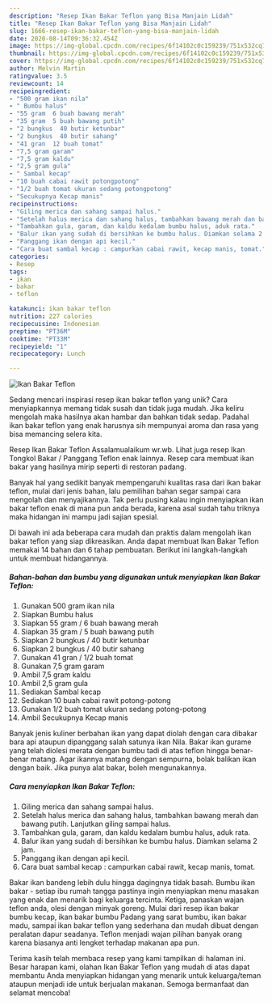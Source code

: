 ```yaml
---
description: "Resep Ikan Bakar Teflon yang Bisa Manjain Lidah"
title: "Resep Ikan Bakar Teflon yang Bisa Manjain Lidah"
slug: 1666-resep-ikan-bakar-teflon-yang-bisa-manjain-lidah
date: 2020-08-14T09:36:32.454Z
image: https://img-global.cpcdn.com/recipes/6f14102c0c159239/751x532cq70/ikan-bakar-teflon-foto-resep-utama.jpg
thumbnail: https://img-global.cpcdn.com/recipes/6f14102c0c159239/751x532cq70/ikan-bakar-teflon-foto-resep-utama.jpg
cover: https://img-global.cpcdn.com/recipes/6f14102c0c159239/751x532cq70/ikan-bakar-teflon-foto-resep-utama.jpg
author: Melvin Martin
ratingvalue: 3.5
reviewcount: 14
recipeingredient:
- "500 gram ikan nila"
- " Bumbu halus"
- "55 gram  6 buah bawang merah"
- "35 gram  5 buah bawang putih"
- "2 bungkus  40 butir ketunbar"
- "2 bungkus  40 butir sahang"
- "41 gran  12 buah tomat"
- "7,5 gram garam"
- "7,5 gram kaldu"
- "2,5 gram gula"
- " Sambal kecap"
- "10 buah cabai rawit potongpotong"
- "1/2 buah tomat ukuran sedang potongpotong"
- "Secukupnya Kecap manis"
recipeinstructions:
- "Giling merica dan sahang sampai halus."
- "Setelah halus merica dan sahang halus, tambahkan bawang merah dan bawang putih. Lanjutkan giling sampai halus."
- "Tambahkan gula, garam, dan kaldu kedalam bumbu halus, aduk rata."
- "Balur ikan yang sudah di bersihkan ke bumbu halus. Diamkan selama 2 jam."
- "Panggang ikan dengan api kecil."
- "Cara buat sambal kecap : campurkan cabai rawit, kecap manis, tomat."
categories:
- Resep
tags:
- ikan
- bakar
- teflon

katakunci: ikan bakar teflon 
nutrition: 227 calories
recipecuisine: Indonesian
preptime: "PT36M"
cooktime: "PT33M"
recipeyield: "1"
recipecategory: Lunch

---
```



![Ikan Bakar Teflon](https://img-global.cpcdn.com/recipes/6f14102c0c159239/751x532cq70/ikan-bakar-teflon-foto-resep-utama.jpg)

Sedang mencari inspirasi resep ikan bakar teflon yang unik? Cara menyiapkannya memang tidak susah dan tidak juga mudah. Jika keliru mengolah maka hasilnya akan hambar dan bahkan tidak sedap. Padahal ikan bakar teflon yang enak harusnya sih mempunyai aroma dan rasa yang bisa memancing selera kita.

Resep Ikan Bakar Teflon Assalamualaikum wr.wb. Lihat juga resep Ikan Tongkol Bakar / Panggang Teflon enak lainnya. Resep cara membuat ikan bakar yang hasilnya mirip seperti di restoran padang.

Banyak hal yang sedikit banyak mempengaruhi kualitas rasa dari ikan bakar teflon, mulai dari jenis bahan, lalu pemilihan bahan segar sampai cara mengolah dan menyajikannya. Tak perlu pusing kalau ingin menyiapkan ikan bakar teflon enak di mana pun anda berada, karena asal sudah tahu triknya maka hidangan ini mampu jadi sajian spesial.


Di bawah ini ada beberapa cara mudah dan praktis dalam mengolah ikan bakar teflon yang siap dikreasikan. Anda dapat membuat Ikan Bakar Teflon memakai 14 bahan dan 6 tahap pembuatan. Berikut ini langkah-langkah untuk membuat hidangannya.

<!--inarticleads1-->

##### Bahan-bahan dan bumbu yang digunakan untuk menyiapkan Ikan Bakar Teflon:

1. Gunakan 500 gram ikan nila
1. Siapkan  Bumbu halus
1. Siapkan 55 gram / 6 buah bawang merah
1. Siapkan 35 gram / 5 buah bawang putih
1. Siapkan 2 bungkus / 40 butir ketunbar
1. Siapkan 2 bungkus / 40 butir sahang
1. Gunakan 41 gran / 1/2 buah tomat
1. Gunakan 7,5 gram garam
1. Ambil 7,5 gram kaldu
1. Ambil 2,5 gram gula
1. Sediakan  Sambal kecap
1. Sediakan 10 buah cabai rawit potong-potong
1. Gunakan 1/2 buah tomat ukuran sedang potong-potong
1. Ambil Secukupnya Kecap manis


Banyak jenis kuliner berbahan ikan yang dapat diolah dengan cara dibakar bara api ataupun dipanggang salah satunya ikan Nila. Bakar ikan gurame yang telah diolesi merata dengan bumbu tadi di atas teflon hingga benar-benar matang. Agar ikannya matang dengan sempurna, bolak balikan ikan dengan baik. Jika punya alat bakar, boleh mengunakannya. 

<!--inarticleads2-->

##### Cara menyiapkan Ikan Bakar Teflon:

1. Giling merica dan sahang sampai halus.
1. Setelah halus merica dan sahang halus, tambahkan bawang merah dan bawang putih. Lanjutkan giling sampai halus.
1. Tambahkan gula, garam, dan kaldu kedalam bumbu halus, aduk rata.
1. Balur ikan yang sudah di bersihkan ke bumbu halus. Diamkan selama 2 jam.
1. Panggang ikan dengan api kecil.
1. Cara buat sambal kecap : campurkan cabai rawit, kecap manis, tomat.


Bakar ikan bandeng lebih dulu hingga dagingnya tidak basah. Bumbu ikan bakar - setiap ibu rumah tangga pastinya ingin menyiapkan menu masakan yang enak dan menarik bagi keluarga tercinta. Ketiga, panaskan wajan teflon anda, olesi dengan minyak goreng. Mulai dari resep ikan bakar bumbu kecap, ikan bakar bumbu Padang yang sarat bumbu, ikan bakar madu, sampai ikan bakar teflon yang sederhana dan mudah dibuat dengan peralatan dapur seadanya. Teflon menjadi wajan pilihan banyak orang karena biasanya anti lengket terhadap makanan apa pun. 

Terima kasih telah membaca resep yang kami tampilkan di halaman ini. Besar harapan kami, olahan Ikan Bakar Teflon yang mudah di atas dapat membantu Anda menyiapkan hidangan yang menarik untuk keluarga/teman ataupun menjadi ide untuk berjualan makanan. Semoga bermanfaat dan selamat mencoba!

